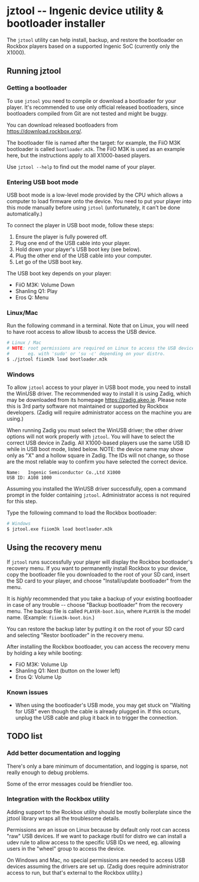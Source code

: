 # jztool -- Ingenic device utility & bootloader installer

The `jztool` utility can help install, backup, and restore the bootloader on
Rockbox players based on a supported Ingenic SoC (currently only the X1000).

## Running jztool

### Getting a bootloader

To use `jztool` you need to compile or download a bootloader for your player.
It's recommended to use only official released bootloaders, since bootloaders
compiled from Git are not tested and might be buggy.

You can download released bootloaders from <https://download.rockbox.org/>.

The bootloader file is named after the target: for example, the FiiO M3K
bootloader is called `bootloader.m3k`. The FiiO M3K is used as an example
here, but the instructions apply to all X1000-based players.

Use `jztool --help` to find out the model name of your player.

### Entering USB boot mode

USB boot mode is a low-level mode provided by the CPU which allows a computer
to load firmware onto the device. You need to put your player into this mode
manually before using `jztool` (unfortunately, it can't be done automatically.)

To connect the player in USB boot mode, follow these steps:

1. Ensure the player is fully powered off.
2. Plug one end of the USB cable into your player.
3. Hold down your player's USB boot key (see below).
4. Plug the other end of the USB cable into your computer.
5. Let go of the USB boot key.

The USB boot key depends on your player:

- FiiO M3K: Volume Down
- Shanling Q1: Play
- Eros Q: Menu

### Linux/Mac

Run the following command in a terminal. Note that on Linux, you will need to
have root access to allow libusb to access the USB device.

```sh
# Linux / Mac
# NOTE: root permissions are required on Linux to access the USB device
#       eg. with 'sudo' or 'su -c' depending on your distro.
$ ./jztool fiiom3k load bootloader.m3k
```

### Windows

To allow `jztool` access to your player in USB boot mode, you need to install
the WinUSB driver. The recommended way to install it is using Zadig, which
may be downloaded from its homepage <https://zadig.akeo.ie>. Please note
this is 3rd party software not maintained or supported by Rockbox developers.
(Zadig will require administrator access on the machine you are using.)

When running Zadig you must select the WinUSB driver; the other driver options
will not work properly with `jztool`. You will have to select the correct USB
device in Zadig. All X1000-based players use the same USB ID while in USB boot
mode, listed below. NOTE: the device name may show only as "X" and a hollow
square in Zadig. The IDs will not change, so those are the most reliable way
to confirm you have selected the correct device.

```
Name:   Ingenic Semiconductor Co.,Ltd X1000
USB ID: A108 1000
```

Assuming you installed the WinUSB driver successfully, open a command prompt
in the folder containing `jztool`. Administrator access is not required for
this step.

Type the following command to load the Rockbox bootloader:

```sh
# Windows
$ jztool.exe fiiom3k load bootloader.m3k
```

## Using the recovery menu

If `jztool` runs successfully your player will display the Rockbox bootloader's
recovery menu. If you want to permanently install Rockbox to your device, copy
the bootloader file you downloaded to the root of your SD card, insert the SD
card to your player, and choose "Install/update bootloader" from the menu.

It is _highly_ recommended that you take a backup of your existing bootloader
in case of any trouble -- choose "Backup bootloader" from the recovery menu.
The backup file is called `PLAYER-boot.bin`, where `PLAYER` is the model name.
(Example: `fiiom3k-boot.bin`.)

You can restore the backup later by putting it on the root of your SD card and
selecting "Restor bootloader" in the recovery menu.

After installing the Rockbox bootloader, you can access the recovery menu by
holding a key while booting:

- FiiO M3K: Volume Up
- Shanling Q1: Next (button on the lower left)
- Eros Q: Volume Up

### Known issues

- When using the bootloader's USB mode, you may get stuck on "Waiting for USB"
  even though the cable is already plugged in. If this occurs, unplug the USB
  cable and plug it back in to trigger the connection.


## TODO list

### Add better documentation and logging

There's only a bare minimum of documentation, and logging is sparse, not
really enough to debug problems.

Some of the error messages could be friendlier too.

### Integration with the Rockbox utility

Adding support to the Rockbox utility should be mostly boilerplate since the
jztool library wraps all the troublesome details.

Permissions are an issue on Linux because by default only root can access
"raw" USB devices. If we want to package rbutil for distro we can install
a udev rule to allow access to the specific USB IDs we need, eg. allowing
users in the "wheel" group to access the device.

On Windows and Mac, no special permissions are needed to access USB devices
assuming the drivers are set up. (Zadig does require administrator access
to run, but that's external to the Rockbox utility.)
